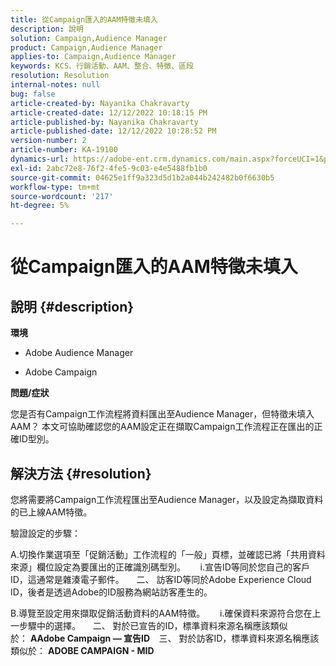 ```yaml
---
title: 從Campaign匯入的AAM特徵未填入
description: 說明
solution: Campaign,Audience Manager
product: Campaign,Audience Manager
applies-to: Campaign,Audience Manager
keywords: KCS、行銷活動、AAM、整合、特徵、區段
resolution: Resolution
internal-notes: null
bug: false
article-created-by: Nayanika Chakravarty
article-created-date: 12/12/2022 10:18:15 PM
article-published-by: Nayanika Chakravarty
article-published-date: 12/12/2022 10:28:52 PM
version-number: 2
article-number: KA-19100
dynamics-url: https://adobe-ent.crm.dynamics.com/main.aspx?forceUCI=1&pagetype=entityrecord&etn=knowledgearticle&id=c873c2d9-6a7a-ed11-81ac-6045bd006b25
exl-id: 2abc72e8-76f2-4fe5-9c03-e4e5488fb1b0
source-git-commit: 04625e1ff9a323d5d1b2a044b242482b0f6630b5
workflow-type: tm+mt
source-wordcount: '217'
ht-degree: 5%

---
```


# 從Campaign匯入的AAM特徵未填入

## 說明 {#description}


<b>環境</b>

- Adobe Audience Manager

- Adobe Campaign

<b>問題/症狀</b>

您是否有Campaign工作流程將資料匯出至Audience Manager，但特徵未填入AAM？ 本文可協助確認您的AAM設定正在擷取Campaign工作流程正在匯出的正確ID型別。


## 解決方法 {#resolution}


您將需要將Campaign工作流程匯出至Audience Manager，以及設定為擷取資料的已上線AAM特徵。 

驗證設定的步驟：

A.切換作業選項至「促銷活動」工作流程的「一般」頁標，並確認已將「共用資料來源」欄位設定為要匯出的正確識別碼型別。
     i.宣告ID等同於您自己的客戶ID，這通常是雜湊電子郵件。
    二、 訪客ID等同於Adobe Experience Cloud ID，後者是透過Adobe的ID服務為網站訪客產生的。

B.導覽至設定用來擷取促銷活動資料的AAM特徵。
     i.確保資料來源符合您在上一步驟中的選擇。
    二、 對於已宣告的ID，標準資料來源名稱應該類似於： <b>A</b><b>Adobe Campaign — 宣告ID
 </b>  三、 對於訪客ID，標準資料來源名稱應該類似於： <b>ADOBE CAMPAIGN - MID</b>

